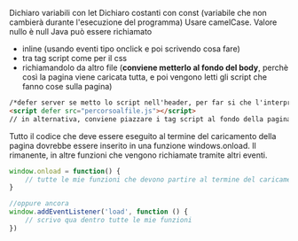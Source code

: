 Dichiaro variabili con let
Dichiaro costanti con const (variabile che non cambierà durante l'esecuzione del programma)
Usare camelCase.
Valore nullo è null
Java può essere richiamato 
* inline (usando eventi tipo onclick e poi scrivendo cosa fare)
* tra tag script come per il css 
* richiamandolo da altro file (**conviene metterlo al fondo del body**, perchè così la pagina viene caricata tutta, e poi vengono letti gli script che fanno cose sulla pagina)
``` html 
/*defer server se metto lo script nell'header, per far si che l'interpretazione avvenga in un momento più opportuno (cioè al caricamento completo della pagina)*/
<script defer src="percorsoalfile.js"></script>
// in alternativa, conviene piazzare i tag script al fondo della pagina, per far si che vengano letti dopo il caricamento di tutto il resto.
```

Tutto il codice che deve essere eseguito al termine del caricamento della pagina dovrebbe essere inserito in una funzione windows.onload.
Il rimanente, in altre funzioni che vengono richiamate tramite altri eventi.
```JavaScript
window.onload = function() {
	// tutte le mie funzioni che devono partire al termine del caricamento della pagina
}

//oppure ancora
window.addEventListener('load', function () {
	// scrivo qua dentro tutte le mie funzioni
})
```
